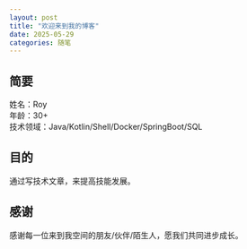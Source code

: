 ```yaml
---
layout: post
title: "欢迎来到我的博客"
date: 2025-05-29
categories: 随笔
---
```

## 简要
姓名：Roy  
年龄：30+  
技术领域：Java/Kotlin/Shell/Docker/SpringBoot/SQL  

## 目的
通过写技术文章，来提高技能发展。

## 感谢
感谢每一位来到我空间的朋友/伙伴/陌生人，愿我们共同进步成长。
